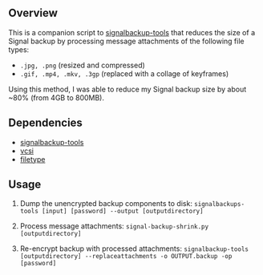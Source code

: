 ## Overview

This is a companion script to [signalbackup-tools](https://github.com/bepaald/signalbackup-tools) that reduces the size of a Signal backup by processing message attachments of the following file types:

+ `.jpg, .png` (resized and compressed)
+ `.gif, .mp4, .mkv, .3gp` (replaced with a collage of keyframes)

Using this method, I was able to reduce my Signal backup size by about ~80% (from 4GB to 800MB).

## Dependencies

+ [signalbackup-tools](https://github.com/bepaald/signalbackup-tools)
+ [vcsi](https://github.com/amietn/vcsi)
+ [filetype](https://pypi.org/project/filetype)

## Usage

1. Dump the unencrypted backup components to disk:
`signalbackups-tools [input] [password] --output [outputdirectory]`

2. Process message attachments:
`signal-backup-shrink.py [outputdirectory]`

3. Re-encrypt backup with processed attachments:
`signalbackup-tools [outputdirectory] --replaceattachments -o OUTPUT.backup -op [password]`
